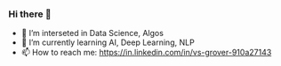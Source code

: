 ### Hi there 👋
- 🔭 I’m interseted in Data Science, Algos
- 🌱 I’m currently learning AI, Deep Learning, NLP
- 📫 How to reach me: https://in.linkedin.com/in/vs-grover-910a27143
<!--
**VGrover9/VGrover9** is a ✨ _special_ ✨ repository because its `README.md` (this file) appears on your GitHub profile.

Here are some ideas to get you started:



